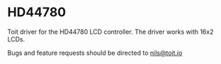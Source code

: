 # HD44780
Toit driver for the HD44780 LCD controller. The driver works with 16x2 LCDs.

Bugs and feature requests should be directed to nils@toit.io
